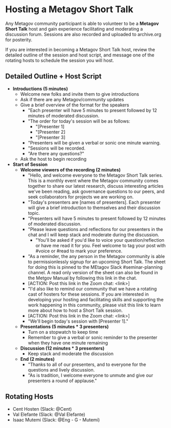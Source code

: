 # Hosting a Metagov Short Talk

Any Metagov community participant is able to volunteer to be a **Metagov Short Talk** host and gain experience facilitating and moderating a discussion forum. Sessions are also recorded and uploaded to archive.org for posterity.

If you are interested in becoming a Metagov Short Talk host, review the detailed outline of the session and host script, and message one of the rotating hosts to schedule the session you will host.

## Detailed Outline + Host Script&#x20;

* **Introductions (5 minutes)**&#x20;
  * Welcome new folks and invite them to give introductions
  * Ask if there are any Metagov/community updates
  * Give a brief overview of the format for the speakers&#x20;
    * "Each presenter will have 5 minutes to present followed by 12 minutes of moderated discussion.
    * "The order for today's session will be as follows:
      * "\[Presenter 1]
      * "\[Presenter 2]
      * "\[Presenter 3]
    * "Presenters will be given a verbal or sonic one minute warning.
    * "Sessions will be recorded.
    * "Are there any questions?"
  * Ask the host to begin recording
* **Start of Session**
  * **Welcome viewers of the recording (2 minutes)**
    * "Hello, and welcome everyone to the Metagov Short Talk series. This is a monthly event where the Metagov community comes together to share our latest research, discuss interesting articles we've been reading, ask governance questions to our peers, and seek collaborators for projects we are working on.
    * "Today's presenters are \[names of presenters]. Each presenter will give a brief introduction to themselves and their discussion topic.
    * "Presenters will have 5 minutes to present followed by 12 minutes of moderated discussion.
    * "Please leave questions and reflections for our presenters in the chat and I will keep stack and moderate during the discussion.
      * "You'll be asked if you'd like to voice your question/reflection or have me read it for you. Feel welcome to tag your post with #voice or #read to mark your preference.
    * "As a reminder, the any person in the Metagov community is able to permissionlessly signup for an upcoming Short Talk. The sheet for doing this is pinned to the MEtagov Slack #seminar-planning channel. A read only version of the sheet can also be found in the Metgov Manual by following this link in the chat.
    * \[ACTION: Post this link in the Zoom chat: \<link>]
    * "I'd also like to remind our community that we have a rotating cast of hosters for these sessions. If you are interested in developing your hosting and facilitating skills and supporting the work happening in this community, please visit this link to learn more about how to host a Short Talk session.
    * \[ACTION: Post this link in the Zoom chat: \<link>]
    * "We'll begin today's session with \[Presenter 1]."
  * **Presentations (5 minutes \* 3 presenters)**&#x20;
    * Turn on a stopwatch to keep time
    * Remember to give a verbal or sonic reminder to the presenter when they have one minute remaining
  * **Discussion (12 minutes \* 3 presenters)**&#x20;
    * Keep stack and moderate the discussion
  * **End (2 minutes)**
    * "Thanks to all of our presenters, and to everyone for the questions and lively discussion.&#x20;
    * "As is tradition, I welcome everyone to unmute and give our presenters a round of applause."

## Rotating Hosts

* Cent Hosten (Slack: @Cent)
* Val Elefante (Slack: @Val Elefante)
* Isaac Mutemi (Slack: @Eng - G - Mutemi)
